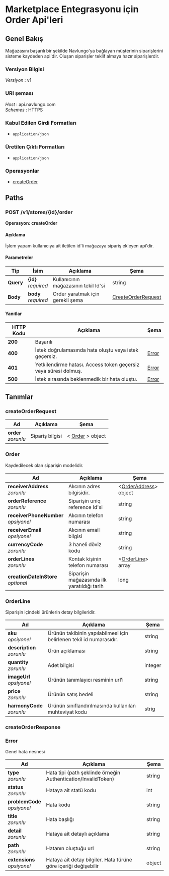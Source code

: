 # Marketplace Entegrasyonu için Order Api'leri

<a name="overview"></a>

## Genel Bakış

Mağazasını başarılı bir şekilde Navlungo'ya bağlayan müşterinin siparişlerini sisteme kaydeden api'dir. Oluşan siparişler teklif almaya hazır siparişlerdir.

### Versiyon Bilgisi

_Versiyon_ : v1

### URI şeması

_Host_ : api.navlungo.com  
_Schemes_ : HTTPS

### Kabul Edilen Girdi Formatları

- `application/json`

### Üretilen Çıktı Formatları

- `application/json`

### Operasyonlar

- [createOrder](#createOrder)<br>

<a name="paths"></a>

## Paths

<a name="createOrder"></a>

### POST /v1/stores/{id}/order

**Operasyon: createOrder**

#### Açıklama

İşlem yapam kullanıcıya ait iletilen id'li mağazaya sipariş ekleyen api'dir.

#### Parametreler

| Tip       | İsim                    | Açıklama                             | Şema                                      |
| --------- | ----------------------- | ------------------------------------ | ----------------------------------------- |
| **Query** | **{id}** <br>_required_ | Kullanıcının mağazasının tekil Id'si | string                                    |
| **Body**  | **body** <br>_required_ | Order yaratmak için gerekli şema     | [CreateOrderRequest](#createOrderRequest) |

#### Yanıtlar

| HTTP Kodu | Açıklama                                                        | Şema            |
| --------- | --------------------------------------------------------------- | --------------- |
| **200**   | Başarılı                                                        |                 |
| **400**   | İstek doğrulamasında hata oluştu veya istek geçersiz.           | [Error](#error) |
| **401**   | Yetkilendirme hatası. Access token geçersiz veya süresi dolmuş. | [Error](#error) |
| **500**   | İstek sırasında beklenmedik bir hata oluştu.                    | [Error](#error) |

<a name="definitions"></a>

## Tanımlar

<a name="createOrderRequest"></a>

### createOrderRequest

| Ad                      | Açıklama        | Şema                       |
| ----------------------- | --------------- | -------------------------- |
| **order** <br>_zorunlu_ | Sipariş bilgisi | < [Order](#order) > object |

<a name="order"></a>

### Order

Kaydedilecek olan siparişin modelidir.

| Ad                                      | Açıklama                                    | Şema                                   |
| --------------------------------------- | ------------------------------------------- | -------------------------------------- |
| **receiverAddress** <br>_zorunlu_       | Alıcının adres bilgisidir.                  | <[OrderAddress](#orderAddress)> object |
| **orderReference** <br>_zorunlu_        | Siparişin uniq reference Id'si              | string                                 |
| **receiverPhoneNumber** <br>_opsiyonel_ | Alıcının telefon numarası                   | string                                 |
| **receiverEmail** <br>_opsiyonel_       | Alıcının email bilgisi                      | string                                 |
| **currencyCode** <br>_zorunlu_          | 3 haneli döviz kodu                         | string                                 |
| **orderLines** <br>_zorunlu_            | Kontak kişinin telefon numarası             | <[OrderLine](#orderLine)> array        |
| **creationDateInStore** <br>_optional_  | Siparişin mağazasında ilk yaratıldığı tarih | long                                   |

<a name="orderLine"></a>

### OrderLine

Siparişin içindeki ürünlerin detay bilgileridir.

| Ad                            | Açıklama                                                             | Şema    |
| ----------------------------- | -------------------------------------------------------------------- | ------- |
| **sku** <br>_opsiyonel_       | Ürünün takibinin yapılabilmesi için belirlenen tekil id numarasıdır. | string  |
| **description** <br>_zorunlu_ | Ürün açıklaması                                                      | string  |
| **quantity** <br>_zorunlu_    | Adet bilgisi                                                         | integer |
| **imageUrl** <br>_opsiyonel_  | Ürünün tanımlayıcı resminin url'i                                    | string  |
| **price** <br>_zorunlu_       | Ürünün satış bedeli                                                  | string  |
| **harmonyCode** <br>_zorunlu_ | Ürünün sınıflandırılmasında kullanılan muhteviyat kodu               | strig   |

<a name="createOrderResponse"></a>

### createOrderResponse

### Error

Genel hata nesnesi

| Ad                              | Açıklama                                                        | Şema   |
| ------------------------------- | --------------------------------------------------------------- | ------ |
| **type** <br>_zorunlu_          | Hata tipi (path şeklinde örneğin Authentication/InvalidToken)   | string |
| **status** <br>_zorunlu_        | Hataya ait statü kodu                                           | int    |
| **problemCode** <br>_opsiyonel_ | Hata kodu                                                       | string |
| **title** <br>_zorunlu_         | Hata başlığı                                                    | string |
| **detail** <br>_zorunlu_        | Hataya ait detaylı açıklama                                     | string |
| **path** <br>_zorunlu_          | Hatanın oluştuğu url                                            | string |
| **extensions** <br>_opsiyonel_  | Hataya ait detay bilgiler. Hata türüne göre içeriği değişebilir | object |
